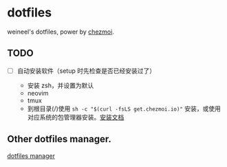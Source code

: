 # dotfiles

weineel's dotfiles, power by [chezmoi](https://github.com/twpayne/chezmoi).

## TODO

- [ ] 自动安装软件（setup 时先检查是否已经安装过了）

  - 安装 zsh，并设置为默认
  - neovim
  - tmux
  - 到根目录(/)使用 `sh -c "$(curl -fsLS get.chezmoi.io)"` 安装，或使用对应系统的包管理器安装。[安装文档](https://www.chezmoi.io/install/)

## Other dotfiles manager.

[dotfiles manager](https://dotfiles.github.io/utilities/)
